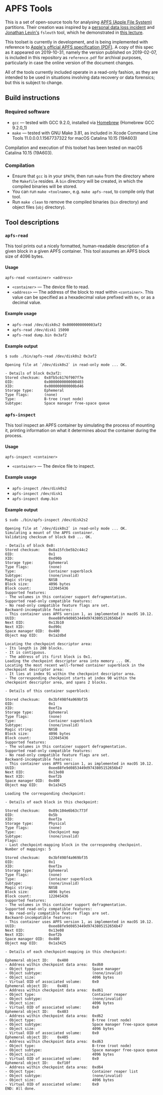 # APFS Tools

This is a set of open-source tools for analysing [APFS (Apple File System)](https://en.wikipedia.org/wiki/Apple_File_System)
partitions. Their creation was inspired by a [personal data loss incident](https://apple.stackexchange.com/questions/373718)
and [Jonathan Levin's](https://twitter.com/Morpheus______) `fsleuth` tool, which
he demonstrated in [this lecture](http://docs.macsysadmin.se/2018/video/Day4Session2.mp4).

This toolset is currently in development, and is being implemented with reference
to [Apple's official APFS specification (PDF)](https://developer.apple.com/support/downloads/Apple-File-System-Reference.pdf).
A copy of this spec as it appeared on 2019-10-31, namely the version published
on 2019-02-07, is included in this repository as `reference.pdf` for archival
purposes, particularly in case the online version of the document changes.

All of the tools currently included operate in a read-only fashion, as they are
intended to be used in situations involving data recovery or data forensics; but
this is subject to change.

## Build instructions

### Required software

- `gcc` — tested with GCC 9.2.0, installed via [Homebrew](https://brew.sh) (Homebrew GCC 9.2.0_1)
- `make` — tested with GNU Make 3.81, as included in Xcode Command Line Tools 11.0.0.0.1.1567737322 for macOS Catalina 10.15 (19A603)

Compilation and execution of this toolset has been tested on macOS Catalina 10.15 (19A603).

### Compilation

- Ensure that `gcc` is in your `$PATH`, then run `make` from the directory where
  the `Makefile` resides. A `bin` directory will be created, in which the
  compiled binaries will be stored.
- You can run `make <toolname>`, e.g. `make apfs-read`, to compile only that
  tool.
- Run `make clean` to remove the compiled binaries (`bin` directory) and object
  files (`obj` directory).

## Tool descriptions

### `apfs-read`

This tool prints out a nicely formatted, human-readable description of a given
block in a given APFS container. This tool assumes an APFS block size of 4096
bytes.

#### Usage

`apfs-read <container> <address>`
- `<container>` — The device file to read.
- `<address>` — The address of the block to read within `<container>`.
    This value can be specified as a hexadecimal value prefixed with `0x`,
    or as a decimal value.

#### Example usage

- `apfs-read /dev/disk0s2 0x0000000000003af2`
- `apfs-read /dev/disk1 15090`
- `apfs-read dump.bin 0x3af2`

#### Example output

```
$ sudo ./bin/apfs-read /dev/disk0s2 0x3af2

Opening file at `/dev/disk0s2` in read-only mode ... OK.

- Details of block 0x3af2:
Stored checksum:  0x8fb5c6176f907f7e
OID:              0x0000000000000403
XID:              0x000000000000bd46
Storage type:     Ephemeral
Type flags:       (none)
Type:             B-tree (root node)
Subtype:          Space manager free-space queue
```

### `apfs-inspect`

This tool inspect an APFS container by simulating the process of mounting it,
printing information on what it determines about the container during the
process.

#### Usage

`apfs-inspect <container>`
- `<container>` — The device file to inspect.

#### Example usage

- `apfs-inspect /dev/disk0s2`
- `apfs-inspect /dev/disk1`
- `apfs-inspect dump.bin`

#### Example output

```
$ sudo ./bin/apfs-inspect /dev/disk2s2

Opening file at `/dev/disk0s2` in read-only mode ... OK.
Simulating a mount of the APFS container.
Validating checksum of block 0x0 ... OK.

- Details of block 0x0:
Stored checksum:    0x8a15fcbe5b2c44c2
OID:                0x1
XID:                0xd90b
Storage type:       Ephemeral
Type flags:         (none)
Type:               Container superblock
Subtype:            (none/invalid)
Magic string:       NXSB
Block size:         4096 bytes
Block count:        122045436
Supported features:
- The volumes in this container support defragmentation.
Supported read-only compatible features:
- No read-only compatible feature flags are set.
Backward-incompatible features:
- This container uses APFS version 1, as implemented in macOS 10.12.
UUID:               0xee88fe9d0853449d9743805152656b47
Next OID:           0x13b10
Next XID:           0xd90c
Space manager OID:  0x400
Object map OID:     0x1a2dbd

Locating the checkpoint descriptor area:
- Its length is 280 blocks.
- It is contiguous.
- The address of its first block is 0x1.
Loading the checkpoint descriptor area into memory ... OK.
Locating the most recent well-formed container superblock in the checkpoint descriptor area:
- It lies at index 91 within the checkpoint descriptor area.
- The corresponding checkpoint starts at index 90 within the checkpoint descriptor area, and spans 2 blocks.

- Details of this container superblock:

Stored checksum:    0x3bf498f4a969bf35
OID:                0x1
XID:                0xef2a
Storage type:       Ephemeral
Type flags:         (none)
Type:               Container superblock
Subtype:            (none/invalid)
Magic string:       NXSB
Block size:         4096 bytes
Block count:        122045436
Supported features:
- The volumes in this container support defragmentation.
Supported read-only compatible features:
- No read-only compatible feature flags are set.
Backward-incompatible features:
- This container uses APFS version 1, as implemented in macOS 10.12.
UUID:               0xee88fe9d0853449d9743805152656b47
Next OID:           0x13e08
Next XID:           0xef2b
Space manager OID:  0x400
Object map OID:     0x1a3425

Loading the corresponding checkpoint:

- Details of each block in this checkpoint:

Stored checksum:    0x89c104e6b63c773f
OID:                0x5b
XID:                0xef2a
Storage type:       Physical
Type flags:         (none)
Type:               Checkpoint map
Subtype:            (none/invalid)
Flags:
- Last checkpoint-mapping block in the correspondng checkpoint.
Number of mappings: 5

Stored checksum:    0x3bf498f4a969bf35
OID:                0x1
XID:                0xef2a
Storage type:       Ephemeral
Type flags:         (none)
Type:               Container superblock
Subtype:            (none/invalid)
Magic string:       NXSB
Block size:         4096 bytes
Block count:        122045436
Supported features:
- The volumes in this container support defragmentation.
Supported read-only compatible features:
- No read-only compatible feature flags are set.
Backward-incompatible features:
- This container uses APFS version 1, as implemented in macOS 10.12.
UUID:               0xee88fe9d0853449d9743805152656b47
Next OID:           0x13e08
Next XID:           0xef2b
Space manager OID:  0x400
Object map OID:     0x1a3425

- Details of each checkpoint-mapping in this checkpoint:

Ephemeral object ID:    0x400
- Address within checkpoint data area:  0xd60
- Object type:                          Space manager
- Object subtype:                       (none/invalid)
- Object size:                          4096 bytes
- Virtual OID of associated volume:     0x0
Ephemeral object ID:    0x401
- Address within checkpoint data area:  0xd61
- Object type:                          Container reaper
- Object subtype:                       (none/invalid)
- Object size:                          4096 bytes
- Virtual OID of associated volume:     0x0
Ephemeral object ID:    0x403
- Address within checkpoint data area:  0xd62
- Object type:                          B-tree (root node)
- Object subtype:                       Space manager free-space queue
- Object size:                          4096 bytes
- Virtual OID of associated volume:     0x0
Ephemeral object ID:    0x405
- Address within checkpoint data area:  0xd63
- Object type:                          B-tree (root node)
- Object subtype:                       Space manager free-space queue
- Object size:                          4096 bytes
- Virtual OID of associated volume:     0x0
Ephemeral object ID:    0xf10f
- Address within checkpoint data area:  0xd64
- Object type:                          Container reaper list
- Object subtype:                       (none/invalid)
- Object size:                          4096 bytes
- Virtual OID of associated volume:     0x0
END: All done.
```
